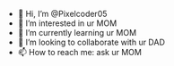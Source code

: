 - 👋 Hi, I’m @Pixelcoder05
- 👀 I’m interested in ur MOM
- 🌱 I’m currently learning ur MOM
- 💞️ I’m looking to collaborate with ur DAD
- 📫 How to reach me: ask ur MOM

<!---
Pixelcoder05/Pixelcoder05 is a ✨ special ✨ repository because its `README.md` (this file) appears on your GitHub profile.
You can click the Preview link to take a look at your changes.
--->
